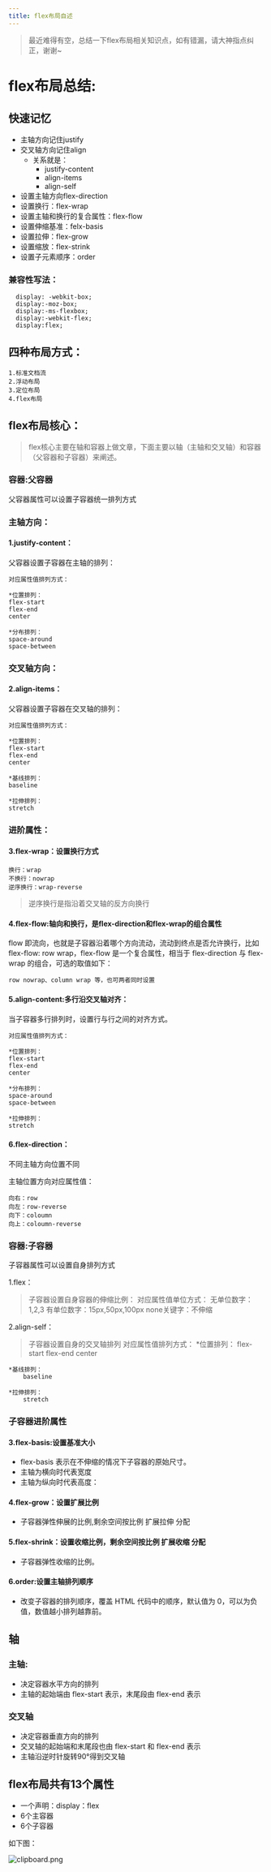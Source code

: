 ```yaml
---
title: flex布局自述
---
```


>最近难得有空，总结一下flex布局相关知识点，如有错漏，请大神指点纠正，谢谢~

# flex布局总结:
## 快速记忆

+ 主轴方向记住justify
+ 交叉轴方向记住align
    + 关系就是：
        + justify-content
        + align-items
        + align-self
+ 设置主轴方向flex-direction
+ 设置换行：flex-wrap
+ 设置主轴和换行的复合属性：flex-flow
+ 设置伸缩基准：felx-basis
+ 设置拉伸：flex-grow
+ 设置缩放：flex-strink
+ 设置子元素顺序：order
	
### 兼容性写法：
	  display: -webkit-box;
	  display:-moz-box;
	  display:-ms-flexbox;
	  display:-webkit-flex;
	  display:flex;
	

## 四种布局方式：
	1.标准文档流
	2.浮动布局
	3.定位布局
	4.flex布局

## flex布局核心：

>flex核心主要在轴和容器上做文章，下面主要以轴（主轴和交叉轴）和容器（父容器和子容器）来阐述。

### 容器:父容器
父容器属性可以设置子容器统一排列方式
### 主轴方向：
#### 1.justify-content：

父容器设置子容器在主轴的排列：

    对应属性值排列方式：
    
    *位置排列：
    flex-start
    flex-end
    center
    
    *分布排列：
    space-around
    space-between
    
### 交叉轴方向：
#### 2.align-items：

父容器设置子容器在交叉轴的排列：

    对应属性值排列方式：
    
    *位置排列：
    flex-start
    flex-end
    center
    
    *基线排列：
    baseline
    
    *拉伸排列：
    stretch
    
### 进阶属性：
#### 3.flex-wrap：设置换行方式

    换行：wrap
    不换行：nowrap
    逆序换行：wrap-reverse

>逆序换行是指沿着交叉轴的反方向换行

#### 4.flex-flow:轴向和换行，是flex-direction和flex-wrap的组合属性

flow 即流向，也就是子容器沿着哪个方向流动，流动到终点是否允许换行，比如 flex-flow: row wrap，flex-flow 是一个复合属性，相当于 flex-direction 与 flex-wrap 的组合，可选的取值如下：
    
    row nowrap、column wrap 等，也可两者同时设置
    			
#### 5.align-content:多行沿交叉轴对齐：

当子容器多行排列时，设置行与行之间的对齐方式。

    对应属性值排列方式：
    
    *位置排列：
    flex-start
    flex-end
    center
    
    *分布排列：
    space-around
    space-between
    
    *拉伸排列：
    stretch

 #### 6.flex-direction：
不同主轴方向位置不同

主轴位置方向对应属性值：

    向右：row
	向左：row-reverse
	向下：coloumn
	向上：coloumn-reverse
 
### 容器:子容器

子容器属性可以设置自身排列方式

1.flex：
>子容器设置自身容器的伸缩比例：
对应属性值单位方式：
	无单位数字：1,2,3
	有单位数字：15px,50px,100px
	none关键字：不伸缩
				
2.align-self：
>子容器设置自身的交叉轴排列
对应属性值排列方式：
    *位置排列：
        flex-start
        flex-end
        center
        
    *基线排列：
        baseline
        
    *拉伸排列：
        stretch
		
### 子容器进阶属性

#### 3.flex-basis:设置基准大小
+ flex-basis 表示在不伸缩的情况下子容器的原始尺寸。
+ 主轴为横向时代表宽度
+ 主轴为纵向时代表高度：
				
#### 4.flex-grow：设置扩展比例
+ 子容器弹性伸展的比例,剩余空间按比例 扩展拉伸 分配
			
#### 5.flex-shrink：设置收缩比例，剩余空间按比例 扩展收缩 分配
+ 子容器弹性收缩的比例。
			
#### 6.order:设置主轴排列顺序
+ 改变子容器的排列顺序，覆盖 HTML 代码中的顺序，默认值为 0，可以为负值，数值越小排列越靠前。
			
## 轴
### 主轴:
+ 决定容器水平方向的排列
+ 主轴的起始端由 flex-start 表示，末尾段由 flex-end 表示
				
### 交叉轴
+ 决定容器垂直方向的排列
+ 交叉轴的起始端和末尾段也由 flex-start 和 flex-end 表示
+ 主轴沿逆时针旋转90°得到交叉轴

## flex布局共有13个属性
+ 一个声明：display：flex
+ 6个主容器
+ 6个子容器

如下图：

![clipboard.png](/img/bVUsoI)



